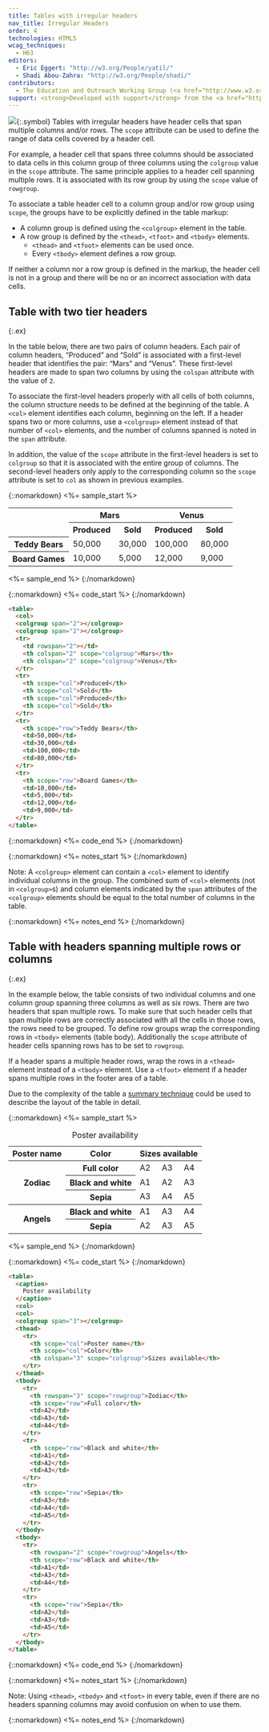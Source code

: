 ```yaml
---
title: Tables with irregular headers
nav_title: Irregular Headers
order: 4
technologies: HTML5
wcag_techniques:
  - H63
editors:
  - Eric Eggert: "http://w3.org/People/yatil/"
  - Shadi Abou-Zahra: "http://w3.org/People/shadi/"
contributors:
  - The Education and Outreach Working Group (<a href="http://www.w3.org/WAI/EO/">EOWG</a>)
support: <strong>Developed with support</strong> from the <a href="http://www.w3.org/WAI/ACT/">WAI-ACT</a> project, co-funded by the European Commission <abbr title="Information Society Technologies">IST</abbr> Programme.
---
```


![](img-irreg.png){:.symbol} Tables with irregular headers have header cells that span multiple columns and/or rows. The `scope` attribute can be used to define the range of data cells covered by a header cell.

For example, a header cell that spans three columns should be associated to data cells in this column group of three columns using the `colgroup` value in the `scope` attribute. The same principle applies to a header cell spanning multiple rows. It is associated with its row group by using the `scope` value of `rowgroup`.

To associate a table header cell to a column group and/or row group using `scope`, the groups have to be explicitly defined in the table markup:

* A column group is defined using the `<colgroup>` element in the table.
* A row group is defined by the `<thead>`, `<tfoot>` and `<tbody>` elements.
  - `<thead>` and  `<tfoot>` elements can be used once.
  - Every `<tbody>` element defines a row group.

If neither a column nor a row group is defined in the markup, the header cell is not in a group and there will be no or an incorrect association with data cells.

## Table with two tier headers
{:.ex}

In the table below, there are two pairs of column headers. Each pair of column headers, “Produced” and “Sold” is associated with a first-level header that identifies the pair: “Mars” and “Venus”. These first-level headers are made to span two columns by using the `colspan` attribute with the value of `2`.

To associate the first-level headers properly with all cells of both columns, the column structure needs to be defined at the beginning of the table. A `<col>` element identifies each column, beginning on the left. If a header spans two or more columns, use a `<colgroup>` element instead of that number of `<col>` elements, and the number of columns spanned is noted in the `span` attribute.

In addition, the value of the `scope` attribute in the first-level headers is set to `colgroup` so that it is associated with the entire group of columns. The second-level headers only apply to the corresponding column so the `scope` attribute is set to `col` as shown in previous examples.

{::nomarkdown}
<%= sample_start %>
<table class="numbers">
  <col>
  <colgroup span="2"></colgroup>
  <colgroup span="2"></colgroup>
  <tr>
    <td rowspan="2"></td>
    <th colspan="2" scope="colgroup">Mars</th>
    <th colspan="2" scope="colgroup">Venus</th>
  </tr>
  <tr>
    <th scope="col">Produced</th>
    <th scope="col">Sold</th>
    <th scope="col">Produced</th>
    <th scope="col">Sold</th>
  </tr>
  <tr>
    <th scope="row">Teddy&nbsp;Bears</th>
    <td>50,000</td>
    <td>30,000</td>
    <td>100,000</td>
    <td>80,000</td>
  </tr>
  <tr>
    <th scope="row">Board&nbsp;Games</th>
    <td>10,000</td>
    <td>5,000</td>
    <td>12,000</td>
    <td>9,000</td>
  </tr>
</table>
<%= sample_end %>
{:/nomarkdown}

{::nomarkdown}
<%= code_start %>
{:/nomarkdown}

~~~ html
<table>
  <col>
  <colgroup span="2"></colgroup>
  <colgroup span="2"></colgroup>
  <tr>
    <td rowspan="2"></td>
    <th colspan="2" scope="colgroup">Mars</th>
    <th colspan="2" scope="colgroup">Venus</th>
  </tr>
  <tr>
    <th scope="col">Produced</th>
    <th scope="col">Sold</th>
    <th scope="col">Produced</th>
    <th scope="col">Sold</th>
  </tr>
  <tr>
    <th scope="row">Teddy Bears</th>
    <td>50,000</td>
    <td>30,000</td>
    <td>100,000</td>
    <td>80,000</td>
  </tr>
  <tr>
    <th scope="row">Board Games</th>
    <td>10,000</td>
    <td>5,000</td>
    <td>12,000</td>
    <td>9,000</td>
  </tr>
</table>
~~~

{::nomarkdown}
<%= code_end %>
{:/nomarkdown}

{::nomarkdown}
<%= notes_start %>
{:/nomarkdown}

Note: A `<colgroup>` element can contain a `<col>` element to identify individual columns in the group. The combined sum of `<col>` elements (not in `<colgroup>`s) and column elements indicated by the `span` attributes of the `<colgroup>` elements should be equal to the total number of columns in the table.

{::nomarkdown}
<%= notes_end %>
{:/nomarkdown}

## Table with headers spanning multiple rows or columns
{:.ex}

In the example below, the table consists of two individual columns and one column group spanning three columns as well as six rows. There are two headers that span multiple rows. To make sure that such header cells that span multiple rows are correctly associated with all the cells in those rows, the rows need to be grouped. To define row groups wrap the corresponding rows in `<tbody>` elements (table body). Additionally the `scope` attribute of header cells spanning rows has to be set to `rowgroup`.

If a header spans a multiple header rows, wrap the rows in a `<thead>` element instead of a `<tbody>` element. Use a `<tfoot>` element if a header spans multiple rows in the footer area of a table.

Due to the complexity of the table a [summary technique](caption-summary.html) could be used to describe the layout of the table in detail.

{::nomarkdown}
<%= sample_start %>

<table>
  <caption>
    Poster availability
  </caption>
  <col>
  <col>
  <colgroup span="3"></colgroup>
  <thead>
    <tr>
      <th scope="col">Poster name</th>
      <th scope="col">Color</th>
      <th colspan="3" scope="colgroup">Sizes available</th>
    </tr>
  </thead>
  <tbody>
    <tr>
      <th rowspan="3" scope="rowgroup">Zodiac</th>
      <th scope="row">Full color</th>
      <td>A2</td>
      <td>A3</td>
      <td>A4</td>
    </tr>
    <tr>
      <th scope="row">Black and white</th>
      <td>A1</td>
      <td>A2</td>
      <td>A3</td>
    </tr>
    <tr>
      <th scope="row">Sepia</th>
      <td>A3</td>
      <td>A4</td>
      <td>A5</td>
    </tr>
  </tbody>
  <tbody>
    <tr>
      <th rowspan="2" scope="rowgroup">Angels</th>
      <th scope="row">Black and white</th>
      <td>A1</td>
      <td>A3</td>
      <td>A4</td>
    </tr>
    <tr>
      <th scope="row">Sepia</th>
      <td>A2</td>
      <td>A3</td>
      <td>A5</td>
    </tr>
  </tbody>
</table>

<%= sample_end %>
{:/nomarkdown}

{::nomarkdown}
<%= code_start %>
{:/nomarkdown}

~~~ html
<table>
  <caption>
    Poster availability
  </caption>
  <col>
  <col>
  <colgroup span="3"></colgroup>
  <thead>
    <tr>
      <th scope="col">Poster name</th>
      <th scope="col">Color</th>
      <th colspan="3" scope="colgroup">Sizes available</th>
    </tr>
  </thead>
  <tbody>
    <tr>
      <th rowspan="3" scope="rowgroup">Zodiac</th>
      <th scope="row">Full color</th>
      <td>A2</td>
      <td>A3</td>
      <td>A4</td>
    </tr>
    <tr>
      <th scope="row">Black and white</th>
      <td>A1</td>
      <td>A2</td>
      <td>A3</td>
    </tr>
    <tr>
      <th scope="row">Sepia</th>
      <td>A3</td>
      <td>A4</td>
      <td>A5</td>
    </tr>
  </tbody>
  <tbody>
    <tr>
      <th rowspan="2" scope="rowgroup">Angels</th>
      <th scope="row">Black and white</th>
      <td>A1</td>
      <td>A3</td>
      <td>A4</td>
    </tr>
    <tr>
      <th scope="row">Sepia</th>
      <td>A2</td>
      <td>A3</td>
      <td>A5</td>
    </tr>
  </tbody>
</table>
~~~

{::nomarkdown}
<%= code_end %>
{:/nomarkdown}

{::nomarkdown}
<%= notes_start %>
{:/nomarkdown}

Note: Using `<thead>`, `<tbody>` and `<tfoot>` in every table, even if there are no headers spanning columns may avoid confusion on when to use them.

{::nomarkdown}
<%= notes_end %>
{:/nomarkdown}
